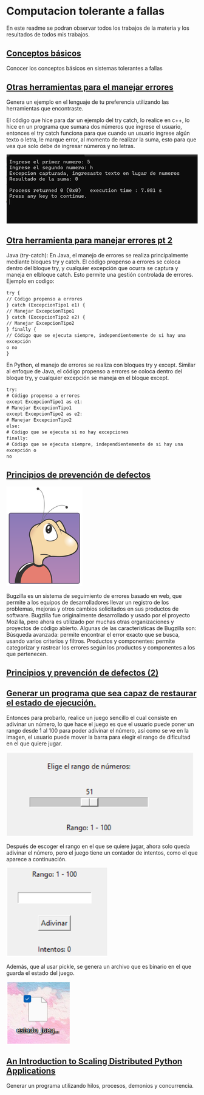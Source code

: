 # Computacion tolerante a fallas
En este readme se podran observar todos los trabajos de la materia y los resultados de todos mis trabajos.

## [Conceptos básicos](https://github.com/Quetzal345/Tolerante-a-fallas/blob/33392e27519e095b9e35c778140da41bb6541a79/Conceptos_basicos_delgado.pdf)
Conocer los conceptos básicos en sistemas tolerantes a fallas

## [Otras herramientas para el manejar errores](https://github.com/Quetzal345/Tolerante-a-fallas/blob/414643cb7c26476ef9d6ad2d6dcf0ec8072fcb13/Modulo%201/Manejarerrores.cpp) 
 Genera un ejemplo en el lenguaje de tu preferencia utilizando las herramientas que encontraste.

 El código que hice para dar un ejemplo del try catch, lo realice en c++, lo hice en un programa que sumara dos números que ingrese el usuario, entonces el try catch funciona para que cuando un usuario ingrese 
 algún texto o letra, le marque error, al momento de realizar la suma, esto para que vea que solo debe de ingresar números y no letras.

![](https://github.com/Quetzal345/Tolerante-a-fallas/blob/19cc00b77861ba11f2a967001458be6a23cae44e/Campturas/captura%201.png)

## [Otra herramienta para manejar errores pt 2](https://github.com/Quetzal345/Tolerante-a-fallas/blob/5795c33e5bd0bcb423e7b5b4da13311e2ca7b021/Modulo%201/manejode_errores_Delgado.pdf)

Java (try-catch):
En Java, el manejo de errores se realiza principalmente mediante bloques try y catch. El código propenso a errores se coloca dentro del bloque try, y cualquier excepción que ocurra se captura y maneja en elbloque catch. Esto permite una gestión controlada de errores.
Ejemplo en codigo:
```
try {
// Código propenso a errores
} catch (ExcepcionTipo1 e1) {
// Manejar ExcepcionTipo1
} catch (ExcepcionTipo2 e2) {
// Manejar ExcepcionTipo2
} finally {
// Código que se ejecuta siempre, independientemente de si hay una excepción 
o no
}
```
En Python, el manejo de errores se realiza con bloques try y except. Similar al enfoque de Java, el código propenso a errores se coloca dentro del bloque try, y cualquier excepción se maneja en el bloque except.
```
try:
# Código propenso a errores
except ExcepcionTipo1 as e1:
# Manejar ExcepcionTipo1
except ExcepcionTipo2 as e2:
# Manejar ExcepcionTipo2
else:
# Código que se ejecuta si no hay excepciones
finally:
# Código que se ejecuta siempre, independientemente de si hay una excepción o 
no
```

## [Principios de prevención de defectos](https://github.com/Quetzal345/Tolerante-a-fallas/blob/9ca1404b9ec8ece3cac088f079c093933c82a39f/Modulo%201/prevencion_de_defectos.pdf)

![](https://github.com/Quetzal345/Tolerante-a-fallas/blob/8a0a4278503aac6cac83077867ff7816a36b4658/Campturas/200px-Buggie.svg.png)

Bugzilla es un sistema de seguimiento de errores basado en web, que permite a los equipos de desarrolladores llevar un registro de los problemas, mejoras y otros cambios solicitados en sus productos de software.  Bugzilla fue originalmente desarrollado y usado por el proyecto Mozilla, pero ahora es utilizado por muchas otras organizaciones y proyectos de código abierto. 
Algunas de las características de Bugzilla son:
Búsqueda avanzada: permite encontrar el error exacto que se busca, usando varios criterios y filtros.
Productos y componentes: permite categorizar y rastrear los errores según los productos y componentes a los que pertenecen.

## [Principios y prevención de defectos (2)](https://github.com/Quetzal345/Tolerante-a-fallas/blob/7922f79c347b63b8a6b551a2f14a3d55c8f35d47/Modulo%201/ODC.pdf)

## [Generar un programa que sea capaz de restaurar el estado de ejecución. ](https://github.com/Quetzal345/Tolerante-a-fallas/blob/e3788b0fd670b4b61a65e674379cddf820722278/Modulo%201/reporte_checkpointing.pdf)
Entonces para probarlo, realice un juego sencillo el cual consiste en adivinar un número, lo que hace el juego es que el usuario puede poner un rango desde 1 al 100 para poder adivinar el número, así como se ve en la imagen, el usuario puede mover la barra para elegir el rango de dificultad en el que quiere jugar.

![](https://github.com/Quetzal345/Tolerante-a-fallas/blob/b50debad1eb38ad9b5d2c4bf2d590900605953ea/Campturas/captura%202.png)

Después de escoger el rango en el que se quiere jugar, ahora solo queda adivinar el número, pero el juego tiene un contador de intentos, como el que aparece a continuación.

![](https://github.com/Quetzal345/Tolerante-a-fallas/blob/b50debad1eb38ad9b5d2c4bf2d590900605953ea/Campturas/Captura%203.png)

Además, que al usar pickle, se genera un archivo que es binario en el que guarda el estado del juego.

![](https://github.com/Quetzal345/Tolerante-a-fallas/blob/b50debad1eb38ad9b5d2c4bf2d590900605953ea/Campturas/Captura%204.png)

## [An Introduction to Scaling Distributed Python Applications](https://github.com/Quetzal345/Traductores-de-lenguajeII/blob/907ee4e7020e7fff7c8912b5edc3d00e4703c963/Modulo1/Distributed%20Python%20Applications_Delgado.pdf)
Generar un programa utilizando hilos, procesos, demonios y concurrencia. 





